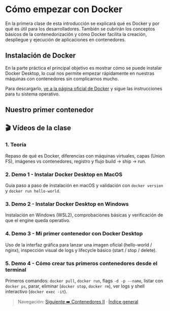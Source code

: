 # Cómo empezar con Docker

En la primera clase de esta introducción se explicará qué es Docker y por qué es útil para los desarrolladores. También se cubrirán los conceptos básicos de la contenedorización y cómo Docker facilita la creación, despliegue y ejecución de aplicaciones en contenedores.

## Instalación de Docker

En la parte práctica el principal objetivo es mostrar cómo se puede instalar Docker Desktop, lo cual nos permite empezar rápidamente en nuestras máquinas con contenedores sin complicarnos mucho.

Para descargarlo, [ve a la página oficial de Docker](https://www.docker.com/) y sigue las instrucciones para tu sistema operativo.

## Nuestro primer contenedor


## 🎬 Vídeos de la clase <a id="videos"></a>

### 1. Teoría
Repaso de qué es Docker, diferencias con máquinas virtuales, capas (Union FS), imágenes vs contenedores, registro y flujo build -> ship -> run.

### 2. Demo 1 - Instalar Docker Desktop en MacOS
Guía paso a paso de instalación en macOS y validación con `docker version` y `docker run hello-world`.

### 3. Demo 2 - Instalar Docker Desktop en Windows
Instalación en Windows (WSL2), comprobaciones básicas y verificación de que el engine queda operativo.

### 4. Demo 3 - Mi primer contenedor con Docker Desktop
Uso de la interfaz gráfica para lanzar una imagen oficial (hello-world / nginx), inspección visual de logs y lifecycle básico (start / stop / delete).

### 5. Demo 4 - Cómo crear tus primeros contenedores desde el terminal
Primeros comandos: `docker pull`, `docker run`, flags `-d -p --name`, listar con `docker ps`, parar, eliminar (`docker stop`, `docker rm`), ver logs y shell interactivo (`docker exec -it`).

> Navegación: [Siguiente ➡️ Contenedores II](../contenedores-ii/README.md#videos) · [Índice general](../README.md#videos-index)

